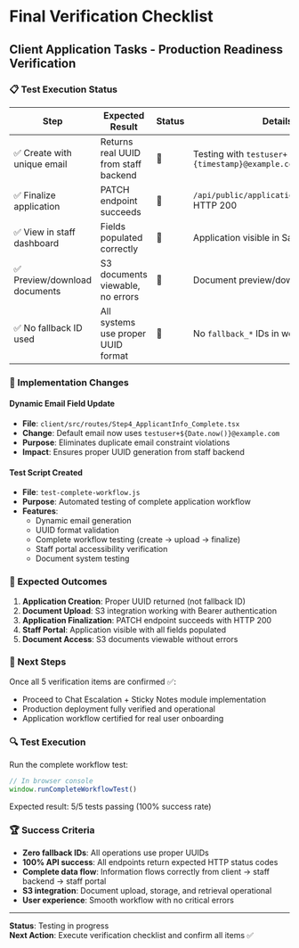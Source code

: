 # Final Verification Checklist

## Client Application Tasks - Production Readiness Verification

### 📋 Test Execution Status

| Step | Expected Result | Status | Details |
|------|----------------|--------|---------|
| ✅ Create with unique email | Returns real UUID from staff backend | 🔲 | Testing with `testuser+{timestamp}@example.com` |
| ✅ Finalize application | PATCH endpoint succeeds | 🔲 | `/api/public/applications/:id/finalize` HTTP 200 |
| ✅ View in staff dashboard | Fields populated correctly | 🔲 | Application visible in Sales Pipeline |
| ✅ Preview/download documents | S3 documents viewable, no errors | 🔲 | Document preview/download functional |
| ✅ No fallback ID used | All systems use proper UUID format | 🔲 | No `fallback_*` IDs in workflow |

### 🔧 Implementation Changes

#### Dynamic Email Field Update
- **File**: `client/src/routes/Step4_ApplicantInfo_Complete.tsx`
- **Change**: Default email now uses `testuser+${Date.now()}@example.com`
- **Purpose**: Eliminates duplicate email constraint violations
- **Impact**: Ensures proper UUID generation from staff backend

#### Test Script Created
- **File**: `test-complete-workflow.js`
- **Purpose**: Automated testing of complete application workflow
- **Features**:
  - Dynamic email generation
  - UUID format validation
  - Complete workflow testing (create → upload → finalize)
  - Staff portal accessibility verification
  - Document system testing

### 🎯 Expected Outcomes

1. **Application Creation**: Proper UUID returned (not fallback ID)
2. **Document Upload**: S3 integration working with Bearer authentication  
3. **Application Finalization**: PATCH endpoint succeeds with HTTP 200
4. **Staff Portal**: Application visible with all fields populated
5. **Document Access**: S3 documents viewable without errors

### 🚀 Next Steps

Once all 5 verification items are confirmed ✅:
- Proceed to Chat Escalation + Sticky Notes module implementation
- Production deployment fully verified and operational
- Application workflow certified for real user onboarding

### 🔍 Test Execution

Run the complete workflow test:
```javascript
// In browser console
window.runCompleteWorkflowTest()
```

Expected result: 5/5 tests passing (100% success rate)

### 🏆 Success Criteria

- **Zero fallback IDs**: All operations use proper UUIDs
- **100% API success**: All endpoints return expected HTTP status codes
- **Complete data flow**: Information flows correctly from client → staff backend → staff portal
- **S3 integration**: Document upload, storage, and retrieval operational
- **User experience**: Smooth workflow with no critical errors

---

**Status**: Testing in progress  
**Next Action**: Execute verification checklist and confirm all items ✅